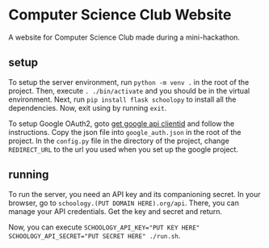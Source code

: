 # Computer Science Club Website
A website for Computer Science Club made during a mini-hackathon.

## setup

To setup the server environment, run `python -m venv .` in the root of the project. Then, execute `. ./bin/activate` and you should be in the virtual environment. Next, run `pip install flask schoolopy` to install all the dependencies. Now, exit using by running `exit`.

To setup Google OAuth2, goto [get google api clientid](https://developers.google.com/identity/oauth2/web/guides/get-google-api-clientid) and follow the instructions. Copy the json file into `google_auth.json` in the root of the project. In the `config.py` file in the directory of the project, change `REDIRECT_URL` to the url you used when you set up the google project.

## running

To run the server, you need an API key and its companioning secret. In your browser, go to `schoology.(PUT DOMAIN HERE).org/api`. There, you can manage your API credentials. Get the key and secret and return.

Now, you can execute `SCHOOLOGY_API_KEY="PUT KEY HERE" SCHOOLOGY_API_SECRET="PUT SECRET HERE" ./run.sh`.
